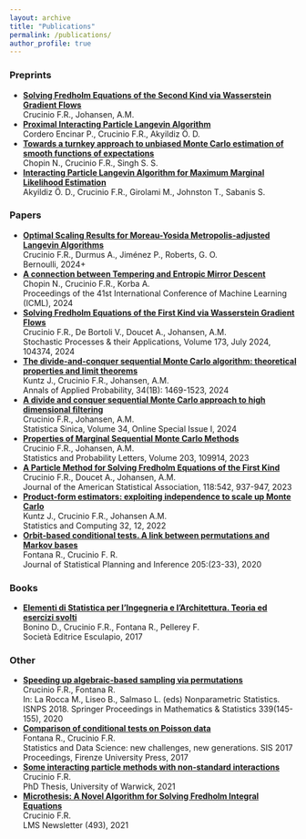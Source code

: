```yaml
---
layout: archive
title: "Publications"
permalink: /publications/
author_profile: true
---
```


### Preprints

* [**Solving Fredholm Equations of the Second Kind via Wasserstein Gradient Flows**](https://arxiv.org/abs/2409.19642)\
        Crucinio F.R., Johansen, A.M.
* [**Proximal Interacting Particle Langevin Algorithm**](https://arxiv.org/abs/2406.14292)\
    Cordero Encinar P., Crucinio F.R., Akyildiz Ö. D.
* [**Towards a turnkey approach to unbiased Monte Carlo estimation of smooth functions of expectations**](https://arxiv.org/abs/2403.20313)\
        Chopin N., Crucinio F.R., Singh S. S.
* [**Interacting Particle Langevin Algorithm for Maximum Marginal Likelihood Estimation**](https://arxiv.org/abs/2303.13429)\
        Akyildiz Ö. D., Crucinio F.R., Girolami M., Johnston T., Sabanis S.



### Papers
* [**Optimal Scaling Results for Moreau-Yosida Metropolis-adjusted Langevin Algorithms**](https://arxiv.org/abs/2301.02446)\
    Crucinio F.R., Durmus A., Jiménez P., Roberts, G. O.\
    Bernoulli, 2024+
* [**A connection between Tempering and Entropic Mirror Descent**](https://arxiv.org/abs/2310.11914)\
        Chopin N., Crucinio F.R., Korba A.\
    Proceedings of the 41st International Conference of Machine Learning (ICML), 2024
* [**Solving Fredholm Equations of the First Kind via Wasserstein Gradient Flows**](https://www.sciencedirect.com/science/article/pii/S0304414924000802?via%3Dihub)\
    Crucinio F.R., De Bortoli V., Doucet A., Johansen, A.M.\
    Stochastic Processes & their Applications, Volume 173, July 2024, 104374, 2024
* [**The divide-and-conquer sequential Monte Carlo algorithm: theoretical properties and limit theorems**](https://projecteuclid.org/journals/annals-of-applied-probability/volume-34/issue-1B/The-divide-and-conquer-sequential-Monte-Carlo-algorithm--Theoretical/10.1214/23-AAP1996.full)\
    Kuntz J., Crucinio F.R., Johansen, A.M. \
    Annals of Applied Probability, 34(1B): 1469-1523, 2024
* [**A divide and conquer sequential Monte Carlo approach to high dimensional filtering**](https://www3.stat.sinica.edu.tw/ss_newpaper/SS-2022-0243_na.pdf)\
    Crucinio F.R., Johansen, A.M.\
    Statistica Sinica, Volume 34, Online Special Issue I, 2024    
* [**Properties of Marginal Sequential Monte Carlo Methods**](https://www.sciencedirect.com/science/article/pii/S0167715223001384)\
    Crucinio F.R., Johansen, A.M.\
       Statistics and Probability Letters, Volume 203, 109914, 2023
* [**A Particle Method for Solving Fredholm Equations of the First Kind**](https://www.tandfonline.com/doi/full/10.1080/01621459.2021.1962328)\
    Crucinio F.R., Doucet A., Johansen, A.M.\
    Journal of the American Statistical Association, 118:542, 937-947, 2023
* [**Product-form estimators: exploiting independence to scale up Monte Carlo**](https://link.springer.com/article/10.1007/s11222-021-10069-9)\
    Kuntz J., Crucinio F.R., Johansen A.M.\
    Statistics and Computing 32, 12, 2022
* [**Orbit-based conditional tests. A link between permutations and Markov bases**](https://www.sciencedirect.com/science/article/pii/S0378375819300539)\
    Fontana R., Crucinio F. R.\
    Journal of Statistical Planning and Inference 205:(23-33), 2020

### Books

* [**Elementi di Statistica per l’Ingegneria e l’Architettura. Teoria ed esercizi svolti**](https://bookshop.editrice-esculapio.com/products/pellerey-fontana-bonino-crucinio-elementi-di-statistica-per-lingegneria-e-larchitettura)\
    Bonino D., Crucinio F.R., Fontana R., Pellerey F.\
    Società Editrice Esculapio, 2017

### Other
* [**Speeding up algebraic-based sampling via permutations**](https://link.springer.com/chapter/10.1007/978-3-030-57306-5_14)\
    Crucinio F.R., Fontana R.\
    In: La Rocca M., Liseo B., Salmaso L. (eds) Nonparametric Statistics. ISNPS 2018. Springer Proceedings in Mathematics & Statistics 339(145-155), 2020
* [**Comparison of conditional tests on Poisson data**](https://core.ac.uk/download/pdf/84253504.pdf)\
    Fontana R., Crucinio F.R.\
    Statistics and Data Science: new challenges, new generations. SIS 2017 Proceedings, Firenze University Press, 2017
* [**Some interacting particle methods with non-standard interactions**](http://wrap.warwick.ac.uk/161984/)\
    Crucinio F.R.\
    PhD Thesis, University of Warwick, 2021
* [**Microthesis: A Novel Algorithm for Solving Fredholm Integral Equations**](https://www.lms.ac.uk/sites/lms.ac.uk/files/files/NLMS_493_for%20web2.pdf)\
    Crucinio F.R.\
    LMS Newsletter (493), 2021
